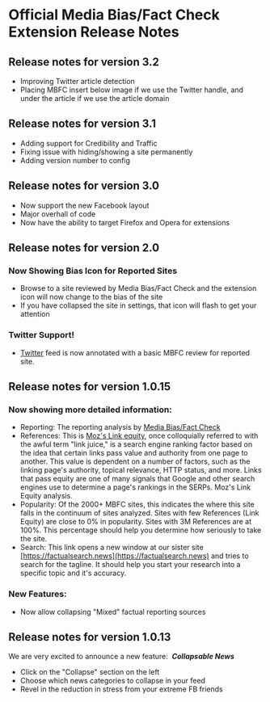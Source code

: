 # Official Media Bias/Fact Check Extension Release Notes

## Release notes for version 3.2  

- Improving Twitter article detection 
- Placing MBFC insert below image if we use the Twitter handle, and under the article if we use the article domain

## Release notes for version 3.1

- Adding support for Credibility and Traffic
- Fixing issue with hiding/showing a site permanently
- Adding version number to config

## Release notes for version 3.0

- Now support the new Facebook layout
- Major overhall of code
- Now have the ability to target Firefox and Opera for extensions

## Release notes for version 2.0

### Now Showing Bias Icon for Reported Sites

- Browse to a site reviewed by Media Bias/Fact Check and the extension icon will now change to the bias of the site
- If you have collapsed the site in settings, that icon will flash to get your attention

### Twitter Support!

- [Twitter](https://twitter.com) feed is now annotated with a basic MBFC review for reported site.

## Release notes for version 1.0.15

### Now showing more detailed information: 

- Reporting: The reporting analysis by [Media Bias/Fact Check](https://mediabiasfactcheck.com)
- References: This is [Moz's Link equity](https://moz.com/learn/seo/what-is-link-equity), once colloquially referred to with the awful term "link juice," is a search engine ranking factor based on the idea that certain links pass value and authority from one page to another. This value is dependent on a number of factors, such as the linking page's authority, topical relevance, HTTP status, and more. Links that pass equity are one of many signals that Google and other search engines use to determine a page's rankings in the SERPs. Moz's Link Equity analysis.
- Popularity: Of the 2000+ MBFC sites, this indicates the where this site falls in the continuum of sites analyzed. Sites with few References (Link Equity) are close to 0% in popularity. Sites with 3M References are at 100%. This percentage should help you determine how seriously to take the site.
- Search: This link opens a new window at our sister site [https://factualsearch.news](https://factualsearch.news) and tries to search for the tagline. It should help you start your research into a specific topic and it's accuracy.

### New Features:

- Now allow collapsing "Mixed" factual reporting sources

## Release notes for version 1.0.13

We are very excited to announce a new feature:  **_Collapsable News_**

- Click on the "Collapse" section on the left
- Choose which news categories to collapse in your feed
- Revel in the reduction in stress from your extreme FB friends
